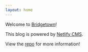 ```yaml
---
layout: home
---
```


Welcome to [Bridgetown](https://www.bridgetownrb.com)!

This blog is powered by [Netlify CMS](https://www.netlifycms.org).

View the [repo](https://github.com/andrewmcodes/bridgetown-netlify-cms-starter) for more information!